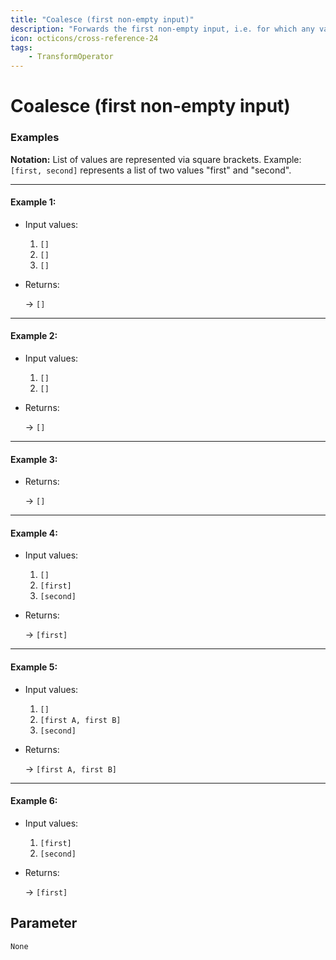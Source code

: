 ```yaml
---
title: "Coalesce (first non-empty input)"
description: "Forwards the first non-empty input, i.e. for which any value(s) exist. A single empty string is considered a value."
icon: octicons/cross-reference-24
tags: 
    - TransformOperator
---
```

# Coalesce (first non-empty input)
<!-- This file was generated - DO NOT CHANGE IT MANUALLY -->




### Examples

**Notation:** List of values are represented via square brackets. Example: `[first, second]` represents a list of two values "first" and "second".

---
#### Example 1:

* Input values:
  1. `[]`
  2. `[]`
  3. `[]`

* Returns:

  → `[]`


---
#### Example 2:

* Input values:
  1. `[]`
  2. `[]`

* Returns:

  → `[]`


---
#### Example 3:

* Returns:

  → `[]`


---
#### Example 4:

* Input values:
  1. `[]`
  2. `[first]`
  3. `[second]`

* Returns:

  → `[first]`


---
#### Example 5:

* Input values:
  1. `[]`
  2. `[first A, first B]`
  3. `[second]`

* Returns:

  → `[first A, first B]`


---
#### Example 6:

* Input values:
  1. `[first]`
  2. `[second]`

* Returns:

  → `[first]`




## Parameter

`None`